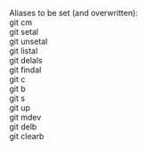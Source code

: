 Aliases to be set (and overwritten): <br>
git cm <br>
git setal <br>
git unsetal <br>
git listal <br>
git delals <br>
git findal <br>
git c <br>
git b <br>
git s <br>
git up <br>
git mdev <br>
git delb <br>
git clearb <br>
